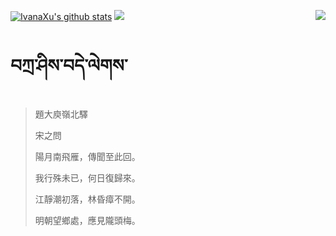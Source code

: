 [![IvanaXu's github stats](https://github-readme-stats.vercel.app/api?username=IvanaXu&show_icons=true&theme=vue-dark)](https://github.com/anuraghazra/github-readme-stats)
<img align="right" src="https://github-readme-stats.vercel.app/api/top-langs/?username=IvanaXu&langs_count=7&theme=graywhite" />
<img src="https://github-readme-stats.vercel.app/api/wakatime?username=IvanaXu&layout=compact&langs_count=6&theme=vue-dark&&custom_title=Programming Times(Jul 29 2021-)" />
# བཀྲ་ཤིས་བདེ་ལེགས་
> 題大庾嶺北驛
> 
> 宋之問
> 
> 陽月南飛雁，傳聞至此回。
> 
> 我行殊未已，何日復歸來。
> 
> 江靜潮初落，林昏瘴不開。
> 
> 明朝望鄉處，應見隴頭梅。
>